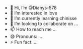 - 👋 Hi, I’m @Dianys-578
- 👀 I’m interested in love
- 🌱 I’m currently learning chinisse 
- 💞️ I’m looking to collaborate on ...
- 📫 How to reach me ...
- 😄 Pronouns: ...
- ⚡ Fun fact: ...

<!---
Dianys-578/Dianys-578 is a ✨ special ✨ repository because its `README.md` (this file) appears on your GitHub profile.
You can click the Preview link to take a look at your changes.
--->
